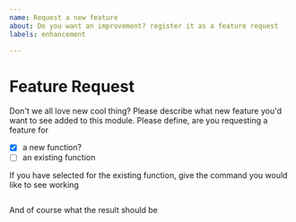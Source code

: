 ```yaml
---
name: Request a new feature
about: Do you want an improvement? register it as a feature request
labels: enhancement

---
```


# Feature Request

Don't we all love new cool thing? Please describe what new feature you'd want to see added to this module.
Please define, are you requesting a feature for

- [X] a new function?
- [ ] an existing function

If you have selected for the existing function, give the command you would like to see working
~~~powershell

~~~

And of course what the result should be
~~~none

~~~
